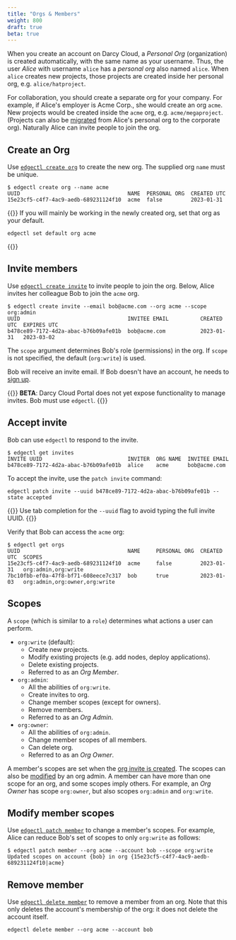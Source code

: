 ```yaml
---
title: "Orgs & Members"
weight: 800
draft: true
beta: true
---
```

When you create an account on Darcy Cloud, a _Personal Org_ (organization) is created automatically,
with the same name as your username. Thus, the user _Alice_ with username `alice`
has a _personal org_ also named `alice`. When `alice` creates new projects,
those projects are created inside
her personal org, e.g. `alice/hatproject`.

For collaboration, you should create a separate org for your company.
For example, if Alice's employer is Acme Corp., she would create an org `acme`. New
projects would be created inside the `acme` org, e.g. `acme/megaproject`. (Projects can also be
[migrated](docs/cloud/migrate-project/) from Alice's personal org to the corporate org).
Naturally Alice can invite people to join the org.

## Create an Org

Use [`edgectl create org`](/docs/cloud/edgectl/create-org) to create the new org.
The supplied org `name` must be unique.

```shell
$ edgectl create org --name acme
UUID                                  NAME  PERSONAL ORG  CREATED UTC
15e23cf5-c4f7-4ac9-aedb-689231124f10  acme  false         2023-01-31
```

{{<info>}}
If you will mainly be working in the newly created org, set that org
as your default.

```shell
edgectl set default org acme
```

{{</info>}}

## Invite members

Use [`edgectl create invite`](/docs/cloud/edgectl/create-invite) to invite people
to join the org. Below, Alice invites her colleague Bob to join the `acme` org.

```shell
$ edgectl create invite --email bob@acme.com --org acme --scope org:admin
UUID                                  INVITEE EMAIL          CREATED UTC  EXPIRES UTC
b478ce89-7172-4d2a-abac-b76b09afe01b  bob@acme.com           2023-01-31   2023-03-02
```

The `scope` argument determines Bob's role (permissions) in the org. If `scope` is
not specified, the default (`org:write`) is used.

Bob will receive an invite email. If Bob doesn't have an account, he needs
to [sign up](https://cloud.darcy.ai).

{{<warning>}}
**BETA**: Darcy Cloud Portal does not yet expose functionality to manage invites. Bob
must use `edgectl`.
{{</warning>}}

## Accept invite

Bob can use `edgectl` to respond to the invite.

```shell
$ edgectl get invites
INVITE UUID                           INVITER  ORG NAME  INVITEE EMAIL
b478ce89-7172-4d2a-abac-b76b09afe01b  alice    acme      bob@acme.com
```

To accept the invite, use the `patch invite` command:

```shell
edgectl patch invite --uuid b478ce89-7172-4d2a-abac-b76b09afe01b --state accepted
```

{{<info>}}
Use tab completion for the `--uuid` flag to avoid typing the full invite UUID.
{{</info>}}

Verify that Bob can access the `acme` org:

```shell
$ edgectl get orgs
UUID                                  NAME     PERSONAL ORG  CREATED UTC  SCOPES
15e23cf5-c4f7-4ac9-aedb-689231124f10  acme     false         2023-01-31   org:admin,org:write
7bc10fbb-ef0a-47f8-bf71-608eece7c317  bob      true          2023-01-03   org:admin,org:owner,org:write
```

## Scopes

A `scope` (which is similar to a `role`) determines what
actions a user can perform.

- `org:write` (default):
  - Create new projects.
  - Modify existing projects (e.g. add nodes, deploy applications).
  - Delete existing projects.
  - Referred to as an _Org Member_.
- `org:admin`:
  - All the abilities of `org:write`.
  - Create invites to org.
  - Change member scopes (except for owners).
  - Remove members.
  - Referred to as an _Org Admin_.
- `org:owner`:
  - All the abilities of `org:admin`.
  - Change member scopes of all members.
  - Can delete org.
  - Referred to as an _Org Owner_.

A member's scopes are set when the [org invite is created](/docs/cloud/edgectl/create-invite).
The scopes can also be [modified](/docs/cloud/edgectl/patch-member/) by an org admin. A member
can have more than one scope for an org, and some scopes imply others. For example,
an _Org Owner_ has scope `org:owner`, but also scopes `org:admin` and `org:write`.

## Modify member scopes

Use [`edgectl patch member`](/docs/cloud/edgectl/patch-member) to change a member's scopes. For example, Alice can
reduce Bob's set of scopes to only `org:write` as follows:

```shell
$ edgectl patch member --org acme --account bob --scope org:write
Updated scopes on account {bob} in org {15e23cf5-c4f7-4ac9-aedb-689231124f10|acme}
```

## Remove member

Use [`edgectl delete member`](/docs/cloud/edgectl/delete-member) to remove a member from an org. Note that this only deletes
the account's membership of the org: it does not delete the account itself.

```shell
edgectl delete member --org acme --account bob
```
